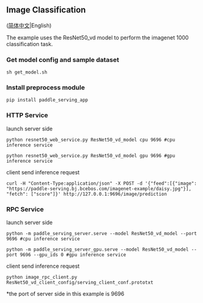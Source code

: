 ## Image Classification

([简体中文](./README_CN.md)|English)

The example uses the ResNet50_vd model to perform the imagenet 1000 classification task.

### Get model config and sample dataset
```
sh get_model.sh
```

### Install preprocess module

```
pip install paddle_serving_app
```

### HTTP Service

launch server side
```
python resnet50_web_service.py ResNet50_vd_model cpu 9696 #cpu inference service
```
```
python resnet50_web_service.py ResNet50_vd_model gpu 9696 #gpu inference service
```


client send inference request
```
curl -H "Content-Type:application/json" -X POST -d '{"feed":[{"image": "https://paddle-serving.bj.bcebos.com/imagenet-example/daisy.jpg"}], "fetch": ["score"]}' http://127.0.0.1:9696/image/prediction
```

### RPC Service

launch server side
```
python -m paddle_serving_server.serve --model ResNet50_vd_model --port 9696 #cpu inference service
```

```
python -m paddle_serving_server_gpu.serve --model ResNet50_vd_model --port 9696 --gpu_ids 0 #gpu inference service
```

client send inference request
```
python image_rpc_client.py ResNet50_vd_client_config/serving_client_conf.prototxt
```
*the port of server side in this example is 9696
